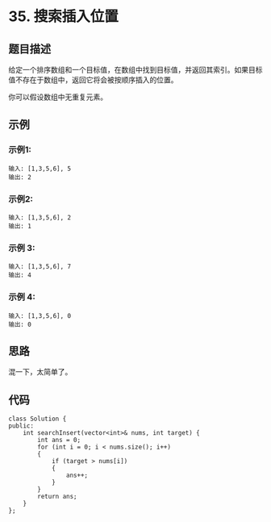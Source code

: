 # 35. 搜索插入位置

## 题目描述

给定一个排序数组和一个目标值，在数组中找到目标值，并返回其索引。如果目标值不存在于数组中，返回它将会被按顺序插入的位置。

你可以假设数组中无重复元素。

## 示例

### 示例1:

```
输入: [1,3,5,6], 5
输出: 2
```

### 示例2:

```
输入: [1,3,5,6], 2
输出: 1
```

### 示例 3:

```
输入: [1,3,5,6], 7
输出: 4
```

### 示例 4:

```
输入: [1,3,5,6], 0
输出: 0
```

## 思路

混一下，太简单了。

## 代码

```
class Solution {
public:
    int searchInsert(vector<int>& nums, int target) {
        int ans = 0;
        for (int i = 0; i < nums.size(); i++)
        {
            if (target > nums[i])
            {
                ans++;
            }
        }
        return ans;
    }
};
```

